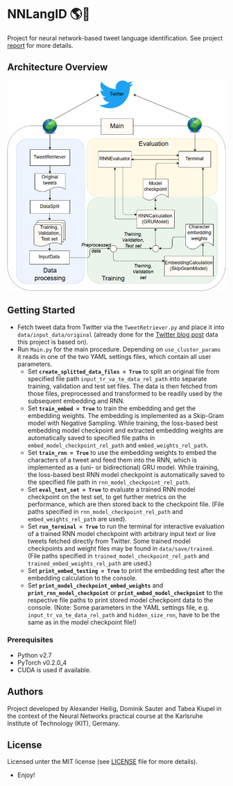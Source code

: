 # NNLangID :earth_americas::speech_balloon:
Project for neural network-based tweet language identification. See project [report](TweetLanguageIdentification_D.Sauter-A.Heilig-T.Kiupel.pdf) for more details.

## Architecture Overview
![](ArchitectureOverview.png "Simplified overview of the general architecture.")

## Getting Started
* Fetch tweet data from Twitter via the `TweetRetriever.py` and place it into `data/input_data/original` (already done for the [Twitter blog post](https://blog.twitter.com/engineering/en_us/a/2015/evaluating-language-identification-performance.html) data this project is based on).
* Run `Main.py` for the main procedure. Depending on `use_cluster_params` it reads in one of the two YAML settings files, which contain all user parameters.
	* Set **`create_splitted_data_files = True`** to split an original file from specified file path `input_tr_va_te_data_rel_path` into separate training, validation and test set files. The data is then fetched from those files, preprocessed and transformed to be readily used by the subsequent embedding and RNN.
	* Set **`train_embed = True`** to train the embedding and get the embedding weights. The embedding is implemented as a Skip-Gram model with Negative Sampling. While training, the loss-based best embedding model checkpoint and extracted embedding weights are automatically saved to specified file paths in `embed_model_checkpoint_rel_path` and `embed_weights_rel_path`.
	* Set **`train_rnn = True`** to use the embedding weights to embed the characters of a tweet and feed them into the RNN, which is implemented as a (uni- or bidirectional) GRU model. While training, the loss-based best RNN model checkpoint is automatically saved to the specified file path in `rnn_model_checkpoint_rel_path`.
	* Set **`eval_test_set = True`** to evaluate a trained RNN model checkpoint on the test set, to get further metrics on the performance, which are then stored back to the checkpoint file. (File paths specified in `rnn_model_checkpoint_rel_path` and `embed_weights_rel_path` are used).
	* Set **`run_terminal = True`** to run the terminal for interactive evaluation of a trained RNN model checkpoint with arbitrary input text or live tweets fetched directly from Twitter. Some trained model checkpoints and weight files may be found in `data/save/trained`. (File paths specified in `trained_model_checkpoint_rel_path` and `trained_embed_weights_rel_path` are used.)
	* Set **`print_embed_testing = True`** to print the embedding test after the embedding calculation to the console.
	* Set **`print_model_checkpoint_embed_weights`** and **`print_rnn_model_checkpoint`** or **`print_embed_model_checkpoint`** to the respective file paths to print stored model checkpoint data to the console. (Note: Some parameters in the YAML settings file, e.g. `input_tr_va_te_data_rel_path` and `hidden_size_rnn`, have to be the same as in the model checkpoint file!)

### Prerequisites
* Python v2.7
* PyTorch v0.2.0_4
* CUDA is used if available.

## Authors
Project developed by Alexander Heilig, Dominik Sauter and Tabea Kiupel in the context of the Neural Networks practical course at the Karlsruhe Institute of Technology (KIT), Germany.

## License
Licensed unter the MIT license (see [LICENSE](LICENSE) file for more details).
* Enjoy!